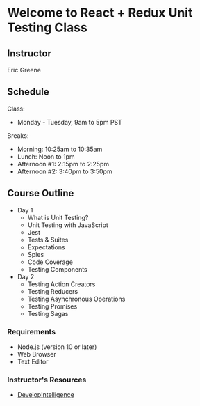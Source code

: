 # Welcome to React + Redux Unit Testing Class

## Instructor

Eric Greene

## Schedule

Class:

- Monday - Tuesday, 9am to 5pm PST

Breaks:

- Morning: 10:25am to 10:35am
- Lunch: Noon to 1pm
- Afternoon #1: 2:15pm to 2:25pm
- Afternoon #2: 3:40pm to 3:50pm

## Course Outline

- Day 1
  - What is Unit Testing?
  - Unit Testing with JavaScript
  - Jest
  - Tests & Suites
  - Expectations
  - Spies
  - Code Coverage
  - Testing Components
- Day 2
  - Testing Action Creators
  - Testing Reducers
  - Testing Asynchronous Operations
  - Testing Promises
  - Testing Sagas

### Requirements

- Node.js (version 10 or later)
- Web Browser
- Text Editor

### Instructor's Resources

- [DevelopIntelligence](http://www.developintelligence.com/)
